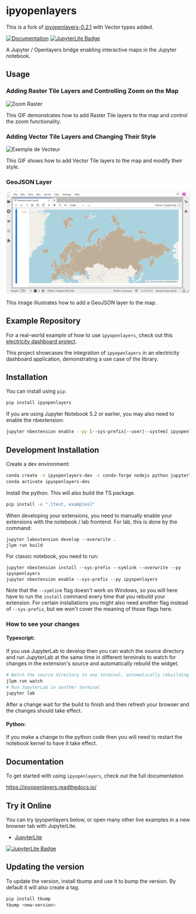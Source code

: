 # ipyopenlayers

This is a fork of [ipyopenlayers-0.2.1](https://github.com/QuantStack/ipyopenlayers)
with Vector types added.

[![Documentation](http://readthedocs.org/projects/ipyopenlayers/badge/?version=latest)](https://ipyopenlayers.readthedocs.io/en/latest/?badge=latest)
[![JupyterLite Badge](https://jupyterlite.rtfd.io/en/latest/_static/badge.svg)](https://ipyopenlayers.readthedocs.io/en/latest/lite/lab/index.html)

A Jupyter / Openlayers bridge enabling interactive maps in the Jupyter notebook.

## Usage

### Adding Raster Tile Layers and Controlling Zoom on the Map

![Zoom Raster](https://github.com/Nour-Cheour10/Ipy-openlayers/blob/Readme/media/RasterZoom.gif)

This GIF demonstrates how to add Raster Tile layers to the map and control the zoom functionality.

### Adding Vector Tile Layers and Changing Their Style

![Exemple de Vecteur](https://github.com/Nour-Cheour10/Ipy-openlayers/blob/Readme/media/Vector.gif)

This GIF shows how to add Vector Tile layers to the map and modify their style.

### GeoJSON Layer

![Exemple GeoJson](https://github.com/Nour-Cheour10/Ipy-openlayers/blob/Readme/media/GeoJson.png)

This image illustrates how to add a GeoJSON layer to the map.


## Example Repository

For a real-world example of how to use `ipyopenlayers`, check out this [electricity dashboard project](https://github.com/Nour-Cheour10/electricitymap_dashboard.git).

This project showcases the integration of `ipyopenlayers` in an electricity dashboard application, demonstrating a use case of the library.

## Installation

You can install using `pip`:

```bash
pip install ipyopenlayers
```

If you are using Jupyter Notebook 5.2 or earlier, you may also need to enable
the nbextension:

```bash
jupyter nbextension enable --py [--sys-prefix|--user|--system] ipyopenlayers
```

## Development Installation

Create a dev environment:

```bash
conda create -n ipyopenlayers-dev -c conda-forge nodejs python jupyterlab=4.0.11
conda activate ipyopenlayers-dev
```

Install the python. This will also build the TS package.

```bash
pip install -e ".[test, examples]"
```

When developing your extensions, you need to manually enable your extensions with the
notebook / lab frontend. For lab, this is done by the command:

```
jupyter labextension develop --overwrite .
jlpm run build
```

For classic notebook, you need to run:

```
jupyter nbextension install --sys-prefix --symlink --overwrite --py ipyopenlayers
jupyter nbextension enable --sys-prefix --py ipyopenlayers
```

Note that the `--symlink` flag doesn't work on Windows, so you will here have to run
the `install` command every time that you rebuild your extension. For certain installations
you might also need another flag instead of `--sys-prefix`, but we won't cover the meaning
of those flags here.

### How to see your changes

#### Typescript:

If you use JupyterLab to develop then you can watch the source directory and run JupyterLab at the same time in different
terminals to watch for changes in the extension's source and automatically rebuild the widget.

```bash
# Watch the source directory in one terminal, automatically rebuilding when needed
jlpm run watch
# Run JupyterLab in another terminal
jupyter lab
```

After a change wait for the build to finish and then refresh your browser and the changes should take effect.

#### Python:

If you make a change to the python code then you will need to restart the notebook kernel to have it take effect.

## Documentation

To get started with using `ipyopenlayers`, check out the full documentation

https://ipyopenlayers.readthedocs.io/

## Try it Online

You can try ipyopenlayers below, or open many other live examples in a new browser tab with JupyterLite.

- [JupyterLite](https://ipyopenlayers.readthedocs.io/en/latest/lite/lab/index.html)

[![JupyterLite Badge](https://jupyterlite.rtfd.io/en/latest/_static/badge.svg)](https://ipyopenlayers.readthedocs.io/en/latest/lite/lab/index.html)



## Updating the version

To update the version, install tbump and use it to bump the version.
By default it will also create a tag.

```bash
pip install tbump
tbump <new-version>
```
